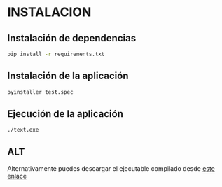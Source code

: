 # INSTALACION

## Instalación de dependencias

```bash
pip install -r requirements.txt
```

## Instalación de la aplicación

```bash
pyinstaller test.spec
```

## Ejecución de la aplicación

```bash
./text.exe
```

## ALT

Alternativamente puedes descargar el ejecutable compilado desde [este enlace](https://github.com/ser356/testGestion/releases/tag/uncomplete)
